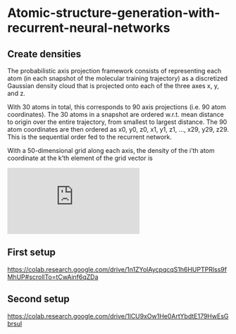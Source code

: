 # Atomic-structure-generation-with-recurrent-neural-networks

## Create densities
The probabilistic axis projection framework consists of representing each atom (in each snapshot
of the molecular training trajectory) as a discretized Gaussian density cloud that is projected onto
each of the three axes x, y, and z.

With 30 atoms in total, this corresponds to 90 axis projections (i.e. 90 atom coordinates).
The 30 atoms in a snapshot are ordered w.r.t. mean distance to origin over the entire trajectory, from smallest to largest distance. The 90 atom coordinates are then ordered as
x0, y0, z0, x1, y1, z1, ..., x29, y29, z29. This is the sequential order fed to the recurrent network.

With a 50-dimensional grid along each axis, the density of the i’th atom coordinate at the k’th
element of the grid vector is

![alt text](http://www.sciweavers.org/tex2img.php?eq=M_%7Bi%2Ck%7D%3D%5Cfrac%7B1%7D%7BC%7D%20%5Cexp%5Cleft%28-%5Cfrac%7B%28grid_k-r_i%29%5E2%7D%7B2%5Csigma%7D%20%5Cright%29&bc=White&fc=Black&im=jpg&fs=12&ff=arev&edit=)

## First setup
https://colab.research.google.com/drive/1n1ZYoIAycpqcqS1h6HUPTPRlss9fMhUP#scrollTo=tCwAinf6qZDa

## Second setup
https://colab.research.google.com/drive/1lCU9xOw1He0ArtYbdtE179HwEsGbrsul

